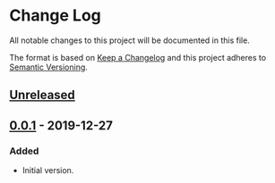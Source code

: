 # Change Log
All notable changes to this project will be documented in this file.

The format is based on [Keep a Changelog](http://keepachangelog.com/)
and this project adheres to [Semantic Versioning](http://semver.org/).


## [Unreleased]


## [0.0.1] - 2019-12-27
### Added
- Initial version.


<!-- links -->
[Unreleased]: https://github.com/plandes/userauth/compare/v0.0.1...HEAD
[0.0.1]: https://github.com/plandes/userauth/compare/v0.0.0...v0.0.1
